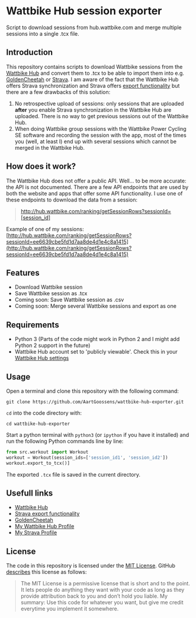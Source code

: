 # Wattbike Hub session exporter
Script to download sessions from hub.wattbike.com and merge multiple sessions into a single .tcx file.

## Introduction
This repository contains scripts to download Wattbike sessions from the [Wattbike Hub](http://hub.wattbike.com) and convert them to .tcx to be able to import them into e.g. [GoldenCheetah](http://www.goldencheetah.org) or [Strava](https://www.strava.com).
I am aware of the fact that the Wattbike Hub offers Strava synchronization and Strava offers [export functionality](https://support.strava.com/hc/en-us/articles/216918437-Exporting-your-Data-and-Bulk-Export) but there are a few drawbacks of this solution:

1. No retrospective upload of sessions: only sessions that are uploaded **after** you enable Strava synchronization in the Wattbike Hub are uploaded. There is no way to get previous sessions out of the Wattbike Hub.
2. When doing Wattbike group sessions with the Wattbike Power Cycling SE software and recording the session with the app, most of the times you (well, at least I) end up with several sessions which cannot be merged in the Wattbike Hub.

## How does it work?
The Wattbike Hub does not offer a public API. Well... to be more accurate: the API is not documented. There are a few API endpoints that are used by both the website and apps that offer some API functionality. I use one of these endpoints to download the data from a session:
> http://hub.wattbike.com/ranking/getSessionRows?sessionId=[session_id]

Example of one of my sessions: [http://hub.wattbike.com/ranking/getSessionRows?sessionId=ee6639cbe5fd1d7aa8de4d1e4c8a1415](http://hub.wattbike.com/ranking/getSessionRows?sessionId=ee6639cbe5fd1d7aa8de4d1e4c8a1415)

## Features
- Download Wattbike session
- Save Wattbike session as .tcx
- Coming soon: Save Wattbike session as .csv
- Coming soon: Merge several Wattbike sessions and export as one

## Requirements
- Python 3 (Parts of the code might work in Python 2 and I might add Python 2 support in the future)
- Wattbike Hub account set to 'publicly viewable'. Check this in your [Wattbike Hub settings](http://hub.wattbike.com/account/edit)

## Usage
Open a terminal and clone this repository with the following command:
```
git clone https://github.com/AartGoossens/wattbike-hub-exporter.git
```
`cd` into the code directory with:
```
cd wattbike-hub-exporter
```
Start a python terminal with `python3` (or `ipython` if you have it installed) and run the following Python commands line by line:
```python
from src.workout import Workout
workout = Workout(session_ids=['session_id1', 'session_id2'])
workout.export_to_tcx()]
```
The exported `.tcx` file is saved in the current directory.

## Usefull links
- [Wattbike Hub](http://hub.wattbike.com)
- [Strava export functionality](https://support.strava.com/hc/en-us/articles/216918437-Exporting-your-Data-and-Bulk-Export)
- [GoldenCheetah](http://www.goldencheetah.org)
- [My Wattbike Hub Profile](http://hub.wattbike.com/aart.goossens)
- [My Strava Profile](https://www.strava.com/athletes/2495424)

## License
The code in this repository is licensed under the [MIT License](http://choosealicense.com/licenses/mit/). GitHub [describes](http://choosealicense.com) this license as follows:
> The MIT License is a permissive license that is short and to the point. It lets people do anything they want with your code as long as they provide attribution back to you and don’t hold you liable.
My summary: Use this code for whatever you want, but give me credit everytime you implement it somewhere.

